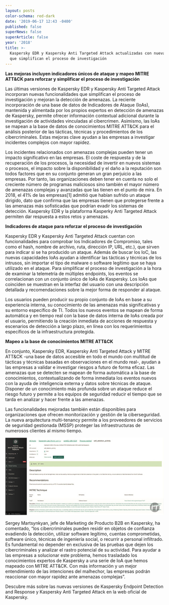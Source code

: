 ```yaml
---
layout: posts
color-schema: red-dark
date: '2019-06-17 12:43 -0400'
published: false
superNews: false
superArticle: false
year: '2018'
title: >-
  Kaspersky EDR y Kaspersky Anti Targeted Attack actualizadas con nuevas mejoras
  que simplifican el proceso de investigación
---
```

**Las mejoras incluyen indicadores únicos de ataque y mapeo MITRE ATT&CK para reforzar y simplificar el proceso de investigación**
 
Las últimas versiones de Kaspersky EDR y Kaspersky Anti Targeted Attack incorporan nuevas funcionalidades que simplifican el proceso de investigación y mejoran la detección de amenazas. La reciente incorporación de una base de datos de Indicadores de Ataque (IoAs), mantenida y alimentada por los propios expertos en detección de amenazas de Kaspersky, permite ofrecer información contextual adicional durante la investigación de actividades vinculadas al cibercrimen. Asimismo, las IoAs se mapean a la base de datos de conocimientos MITRE ATT&CK para el análisis posterior de las tácticas, técnicas y procedimientos de los cibercriminales. Estas mejoras clave ayudan a las empresas a investigar incidentes complejos con mayor rapidez. 

Los incidentes relacionados con amenazas complejas pueden tener un impacto significativo en las empresas. El coste de respuesta y de la recuperación de los procesos, la necesidad de invertir en nuevos sistemas o procesos, el impacto sobre la disponibilidad y el daño a la reputación son todos factores que en su conjunto generan un gran perjuicio a las empresas. Por tanto, las organizaciones deben tener en cuenta no solo el creciente número de programas maliciosos sino también el mayor número de amenazas complejas y avanzadas que las tienen en el punto de mira. En 2018, el 41% de las empresas[1] admitió que habían sufrido un ataque dirigido, dato que confirma que las empresas tienen que protegerse frente a las amenazas más sofisticadas que podrían evadir los sistemas de detección. Kaspersky EDR y la plataforma Kasperky Anti Targeted Attack permiten dar respuesta a estos retos y amenazas.  

**Indicadores de ataque para reforzar el proceso de investigación**

Kaspersky EDR y Kaspersky Anti Targeted Attack cuentan con funcionalidades para comprobar los Indicadores de Compromiso, tales como el hash, nombre de archivo, ruta, dirección IP, URL, etc.), que sirven para indicar si se ha producido un ataque. Además de buscar los IoC, las nuevas capacidades IoAs ayudan a identificar las tácticas y técnicas de los intrusos, sin importar el tipo de malware o software legítimo que se haya utilizado en el ataque. Para simplificar el proceso de investigación a la hora de examinar la telemetría de múltiples endpoints, los eventos se correlacionan con un conjunto único de IoAs de Kaspersky. Los IoAs que coinciden se muestran en la interfaz del usuario con una descripción detallada y recomendaciones sobre la mejor forma de responder al ataque.

Los usuarios pueden producir su propio conjunto de IoAs en base a su experiencia interna, su conocimiento de las amenazas más significativas y su entorno específico de TI. Todos los nuevos eventos se mapean de forma automática y en tiempo real con la base de datos interna de IoAs creada por el usuario, permitiendo la creación inmediata de acciones de respuesta y escenarios de detección a largo plazo, en línea con los requerimientos específicos de la infraestructura protegida.

**Mapeo a la base de conocimientos MITRE ATT&CK**

En conjunto, Kaspersky EDR, Kaspersky Anti Targeted Attack y MITRE ATT&CK -una base de datos accesible en todo el mundo con multitud de tácticas y técnicas basadas en observaciones en el mundo real-, ayudan a las empresas a validar e investigar riesgos a futuro de forma eficaz. Las amenazas que se detecten se mapean de forma automática a la base de conocimientos, contextualizando de forma inmediata los eventos nuevos con la ayuda de inteligencia externa y datos sobre técnicas de ataque. Disponer de un conocimiento más profunda sobre un ataque reduce el riesgo futuro y permite a los equipos de seguridad reducir el tiempo que se tarda en analizar y hacer frente a las amenazas.

Las funcionalidades mejoradas también están disponibles para organizaciones que ofrecen monitorización y gestión de la ciberseguridad. La nueva arquitectura multi-tenancy permite a los proveedores de servicios de seguridad gestionada (MSSP) proteger las infraestructuras de numerosos clientes al mismo tiempo.

![](https://raw.githubusercontent.com/itnewslat/assets/master/img/300x300/KEDR_KATA.jpg)

Sergey Martsynkyan, jefe de Marketing de Producto B2B en Kaspersky, ha comentado, “los cibercriminales pueden residir en objetos de confianza evadiendo la detección, utilizar software legítimo, cuentas comprometidas, software único, técnicas de ingeniería social, o recurrir a personal infiltrado. Es fundamental no depender en exclusiva de las pruebas que dejen los cibercriminales y analizar el rastro potencial de su actividad. Para ayudar a las empresas a solucionar este problema, hemos trasladado los conocimientos expertos de Kaspersky a una serie de IoA que hemos mapeado con MITRE ATT&CK. Con más información y un mejor entendimiento de las intenciones del malhechor, las empresas podrán reaccionar con mayor rapidez ante amenazas complejas”.

Descubre más sobre las nuevas versiones de Kaspersky Endpoint Detection and Response y Kaspersky Anti Targeted Attack en la web oficial de Kaspersky.